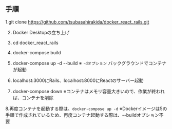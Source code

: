 ## 手順

1.git clone https://github.com/tsubasahirakida/docker_react_rails.git

2. Docker Desktopの立ち上げ

3. cd docker_react_rails

4. docker-compose build

5. docker-compose up -d --build
※ `-dオプション` バックグラウンドでコンテナが起動

6. localhost:3000にRails、localhost:8000にReactのサーバー起動

7. docker-compose down
※コンテナはメモリ容量大きいので、作業が終われば、コンテナを削除

8.再度コンテナを起動する際は、`docker-compose up -d`
※Dockerイメージは5の手順で作成されているため、再度コンテナ起動する際は、--buildオプション不要
